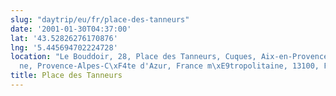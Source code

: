 ```yaml
---
slug: "daytrip/eu/fr/place-des-tanneurs"
date: '2001-01-30T04:37:00'
lat: '43.52826276170876'
lng: '5.445694702224728'
location: "Le Bouddoir, 28, Place des Tanneurs, Cuques, Aix-en-Provence, Bouches-du-Rh\xF4\
  ne, Provence-Alpes-C\xF4te d'Azur, France m\xE9tropolitaine, 13100, France"
title: Place des Tanneurs
---
```




